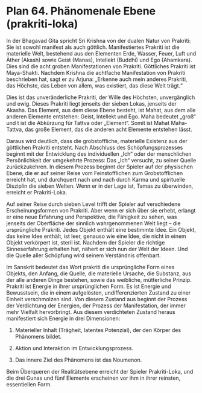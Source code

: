 # Plan 64. Phänomenale Ebene (prakriti-loka)

In der Bhagavad Gita spricht Sri Krishna von der dualen Natur von Prakriti: Sie ist sowohl manifest als auch göttlich. Manifestiertes Prakriti ist die materielle Welt, bestehend aus den Elementen Erde, Wasser, Feuer, Luft und Äther (Akash) sowie Geist (Manas), Intellekt (Buddhi) und Ego (Ahamkara). Dies sind die acht groben Manifestationen von Prakriti. Göttliches Prakriti ist Maya-Shakti. Nachdem Krishna die achtfache Manifestation von Prakriti beschrieben hat, sagt er zu Arjuna: „Erkenne auch mein anderes Prakriti, das Höchste, das Leben von allem, was existiert, das diese Welt trägt.“

Dies ist das unveränderliche Prakriti, der Wille des Höchsten, unvergänglich und ewig. Dieses Prakriti liegt jenseits der sieben Lokas, jenseits der Akasha. Das Element, aus dem diese Ebene besteht, ist Mahat, aus dem alle anderen Elemente entstehen: Geist, Intellekt und Ego. Maha bedeutet „groß“ und t ist die Abkürzung für Tattva oder „Element“. Somit ist Mahat Maha-Tattva, das große Element, das die anderen acht Elemente entstehen lässt.

Daraus wird deutlich, dass die grobstoffliche, materielle Existenz aus der göttlichen Prakriti entsteht. Nach Abschluss des Schöpfungsprozesses beginnt mit der Entwicklung des individuellen „Ich“ oder der menschlichen Persönlichkeit der umgekehrte Prozess: Das „Ich“ versucht, zu seiner Quelle zurückzukehren. In diesem Prozess beginnt der Spieler auf der physischen Ebene, die er auf seiner Reise vom Feinstofflichen zum Grobstofflichen erreicht hat, und durchquert nach und nach durch Karma und spirituelle Disziplin die sieben Welten. Wenn er in der Lage ist, Tamas zu überwinden, erreicht er Prakriti-Loka.

Auf seiner Reise durch sieben Level trifft der Spieler auf verschiedene Erscheinungsformen von Prakriti. Aber wenn er sich über sie erhebt, erlangt er eine neue Erfahrung und Perspektive, die Fähigkeit zu sehen, was jenseits der Oberfläche der sinnlich wahrgenommenen Welt liegt – die ursprüngliche Prakriti. Jedes Objekt enthält eine bestimmte Idee. Ein Objekt, das keine Idee enthält, ist leer, genauso wie eine Idee, die nicht in einem Objekt verkörpert ist, steril ist. Nachdem der Spieler die richtige Sinneserfahrung erhalten hat, nähert er sich nun der Welt der Ideen. Und die Quelle aller Schöpfung wird seinem Verständnis offenbart.

Im Sanskrit bedeutet das Wort prakriti die ursprüngliche Form eines Objekts, den Anfang, die Quelle, die materielle Ursache, die Substanz, aus der alle anderen Dinge bestehen, sowie das weibliche, mütterliche Prinzip. Prakriti ist Energie in ihrer ursprünglichen Form. Es ist Energie und Bewusstsein, die in einem aufgelösten, undifferenzierten Zustand zu einer Einheit verschmolzen sind. Von diesem Zustand aus beginnt der Prozess der Verdichtung der Energien, der Prozess der Manifestation, der immer mehr Vielfalt hervorbringt. Aus diesem verdichteten Zustand heraus manifestiert sich Energie in drei Dimensionen:

1. Materieller Inhalt (Trägheit, latentes Potenzial), der den Körper des Phänomens bildet.

2. Aktion und Interaktion im Entwicklungsprozess.

3. Das innere Ziel des Phänomens ist das Noumenon.

Beim Überqueren der Realitätsebene erreicht der Spieler Prakriti-Loka, und die drei Gunas und fünf Elemente erscheinen vor ihm in ihrer reinsten, essentiellen Form.

